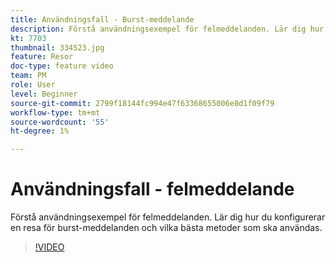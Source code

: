 ```yaml
---
title: Användningsfall - Burst-meddelande
description: Förstå användningsexempel för felmeddelanden. Lär dig hur du konfigurerar en resa för burst-meddelanden och vilka bästa metoder som ska användas.
kt: 7703
thumbnail: 334523.jpg
feature: Resor
doc-type: feature video
team: PM
role: User
level: Beginner
source-git-commit: 2799f18144fc994e47f63368655006e8d1f09f79
workflow-type: tm+mt
source-wordcount: '55'
ht-degree: 1%

---
```


# Användningsfall - felmeddelande

Förstå användningsexempel för felmeddelanden. Lär dig hur du konfigurerar en resa för burst-meddelanden och vilka bästa metoder som ska användas.

>[!VIDEO](https://video.tv.adobe.com/v/334523?quality=12)
